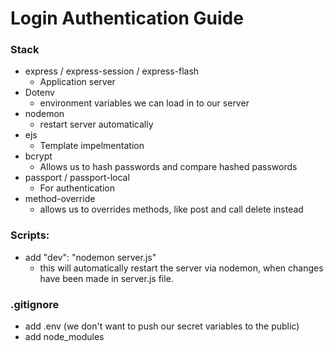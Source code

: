 # Login Authentication Guide

### Stack
* express / express-session / express-flash
    * Application server
* Dotenv
    * environment variables we can load in to our server
* nodemon
    * restart server automatically
* ejs
    * Template impelmentation
* bcrypt
    * Allows us to hash passwords and compare hashed passwords
* passport / passport-local
    * For authentication
* method-override
    * allows us to overrides methods, like post and call delete instead

### Scripts:
* add "dev": "nodemon server.js" 
    * this will automatically restart the server via nodemon, when changes have been made in server.js file. 

### .gitignore
* add .env (we don't want to push our secret variables to the public)
* add node_modules

